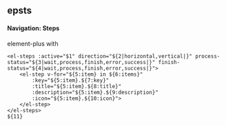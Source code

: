 ## epsts
#### Navigation: Steps
element-plus <el-steps> with <el-step>
```
<el-steps :active="$1" direction="${2|horizontal,vertical|}" process-status="${3|wait,process,finish,error,success|}" finish-status="${4|wait,process,finish,error,success|}">
	<el-step v-for="${5:item} in ${6:items}"
		:key="${5:item}.${7:key}"
		:title="${5:item}.${8:title}"
		:description="${5:item}.${9:description}"
		:icon="${5:item}.${10:icon}">
	</el-step>
</el-steps>
${11}
```